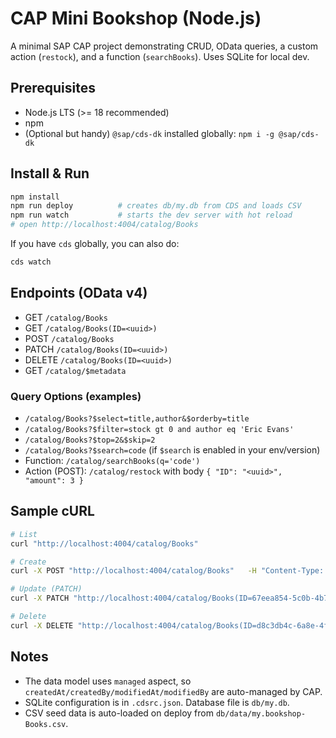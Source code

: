 # CAP Mini Bookshop (Node.js)

A minimal SAP CAP project demonstrating CRUD, OData queries, a custom action (`restock`), and a function (`searchBooks`). Uses SQLite for local dev.

## Prerequisites
- Node.js LTS (>= 18 recommended)
- npm
- (Optional but handy) `@sap/cds-dk` installed globally: `npm i -g @sap/cds-dk`

## Install & Run
```bash
npm install
npm run deploy          # creates db/my.db from CDS and loads CSV
npm run watch           # starts the dev server with hot reload
# open http://localhost:4004/catalog/Books
```

If you have `cds` globally, you can also do:
```bash
cds watch
```

## Endpoints (OData v4)
- GET `/catalog/Books`
- GET `/catalog/Books(ID=<uuid>)`
- POST `/catalog/Books`
- PATCH `/catalog/Books(ID=<uuid>)`
- DELETE `/catalog/Books(ID=<uuid>)`
- GET `/catalog/$metadata`

### Query Options (examples)
- `/catalog/Books?$select=title,author&$orderby=title`
- `/catalog/Books?$filter=stock gt 0 and author eq 'Eric Evans'`
- `/catalog/Books?$top=2&$skip=2`
- `/catalog/Books?$search=code` (if `$search` is enabled in your env/version)
- Function: `/catalog/searchBooks(q='code')`
- Action (POST): `/catalog/restock` with body `{ "ID": "<uuid>", "amount": 3 }`

## Sample cURL
```bash
# List
curl "http://localhost:4004/catalog/Books"

# Create
curl -X POST "http://localhost:4004/catalog/Books"   -H "Content-Type: application/json"   -d '{ "title": "Patterns of Enterprise Application Architecture", "author": "Martin Fowler", "stock": 4, "price": 55.00 }'

# Update (PATCH)
curl -X PATCH "http://localhost:4004/catalog/Books(ID=67eea854-5c0b-4b73-a8b8-bd1be3d4a001)"   -H "Content-Type: application/json"   -d '{ "stock": 8 }'

# Delete
curl -X DELETE "http://localhost:4004/catalog/Books(ID=d8c3db4c-6a8e-4f9c-a0a2-710f9b0fb002)"
```

## Notes
- The data model uses `managed` aspect, so `createdAt/createdBy/modifiedAt/modifiedBy` are auto-managed by CAP.
- SQLite configuration is in `.cdsrc.json`. Database file is `db/my.db`.
- CSV seed data is auto-loaded on deploy from `db/data/my.bookshop-Books.csv`.
